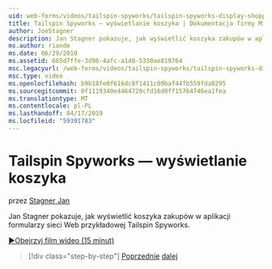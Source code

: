 ```yaml
---
uid: web-forms/videos/tailspin-spyworks/tailspin-spyworks-display-shopping-cart
title: Tailspin Spyworks — wyświetlanie koszyka | Dokumentacja firmy Microsoft
author: JoeStagner
description: Jan Stagner pokazuje, jak wyświetlić koszyka zakupów w aplikacji formularzy sieci Web przykładowej Tailspin Spyworks.
ms.author: riande
ms.date: 06/29/2010
ms.assetid: 665d7ffe-3d96-4afc-a1d8-5330ae819764
msc.legacyurl: /web-forms/videos/tailspin-spyworks/tailspin-spyworks-display-shopping-cart
msc.type: video
ms.openlocfilehash: b9b18fe0f616dc8f1411c09baf44fb559fda0295
ms.sourcegitcommit: 0f1119340e4464720cfd16d0ff15764746ea1fea
ms.translationtype: MT
ms.contentlocale: pl-PL
ms.lasthandoff: 04/17/2019
ms.locfileid: "59391783"
---
```

# <a name="tailspin-spyworks---display-shopping-cart"></a>Tailspin Spyworks — wyświetlanie koszyka

przez [Stagner Jan](https://github.com/JoeStagner)

Jan Stagner pokazuje, jak wyświetlić koszyka zakupów w aplikacji formularzy sieci Web przykładowej Tailspin Spyworks.

[&#9654;Obejrzyj film wideo (15 minut)](https://channel9.msdn.com/Blogs/ASP-NET-Site-Videos/tailspin-spyworks-display-shopping-cart)

> [!div class="step-by-step"]
> [Poprzednie](tailspin-spyworks-adding-items-to-the-shopping-cart.md)
> [dalej](tailspin-spyworks-update-the-shopping-cart.md)
